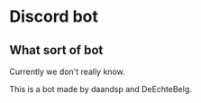 # Discord bot
 ## What sort of bot
 Currently we don't really know.


This is a bot made by daandsp and DeEchteBelg.
